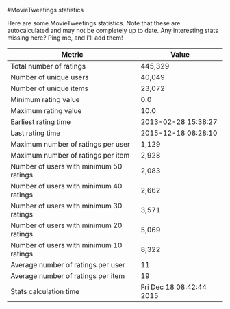 #MovieTweetings statistics

Here are some MovieTweetings statistics. Note that these are autocalculated and may not be completely up to date. Any interesting stats missing here? Ping me, and I'll add them!

Metric | Value
--- | ---
Total number of ratings                 | 445,329
Number of unique users                  | 40,049
Number of unique items                  | 23,072
Minimum rating value                    | 0.0
Maximum rating value                    | 10.0
Earliest rating time                    | 2013-02-28 15:38:27
Last rating time                        | 2015-12-18 08:28:10
Maximum number of ratings per user      | 1,129
Maximum number of ratings per item      | 2,928
Number of users with minimum 50 ratings | 2,083
Number of users with minimum 40 ratings | 2,662
Number of users with minimum 30 ratings | 3,571
Number of users with minimum 20 ratings | 5,069
Number of users with minimum 10 ratings | 8,322
Average number of ratings per user      | 11
Average number of ratings per item      | 19
Stats calculation time                  | Fri Dec 18 08:42:44 2015

